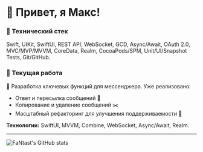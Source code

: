 # 👋 Привет, я Макс!

### 🚀 Технический стек
Swift, UIKit, SwiftUI, REST API, WebSocket, GCD, Async/Await, OAuth 2.0, MVC/MVP/MVVM, CoreData, Realm, CocoaPods/SPM, Unit/UI/Snapshot Tests, Git/GitHub.

### 💼 Текущая работа
🔹 Разработка ключевых функций для мессенджера. Уже реализовано:
- Ответ и пересылка сообщений 📩
- Копирование и удаление сообщений ✂️
- Масштабный рефакторинг для улучшения поддерживаемости 🔄

**Технологии:** SwiftUI, MVVM, Combine, WebSocket, Async/Await, Realm.

---

![FaNtast's GitHub stats](https://github-readme-stats.vercel.app/api?username=FaNtast2912&show_icons=true&theme=tokyonight)
